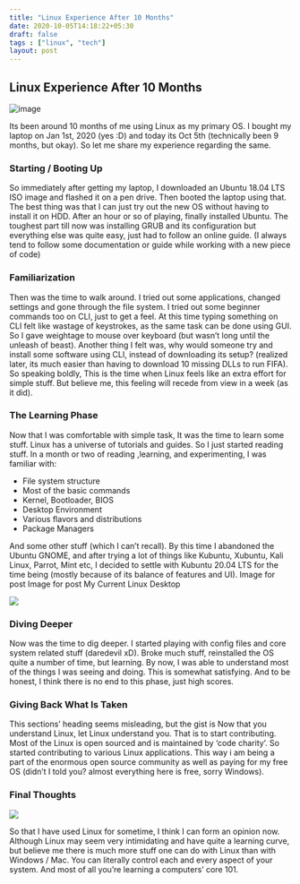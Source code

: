 ```yaml
---
title: "Linux Experience After 10 Months"
date: 2020-10-05T14:18:22+05:30
draft: false
tags : ["linux", "tech"]
layout: post
---
```


## Linux Experience After 10 Months


![image](https://cdn.hashnode.com/res/hashnode/image/upload/v1633831682068/Ul3fMJoUY.jpeg)

Its been around 10 months of me using Linux as my primary OS. I bought my laptop on Jan 1st, 2020 (yes :D) and today its Oct 5th (technically been 9 months, but okay). So let me share my experience regarding the same.

### Starting / Booting Up

So immediately after getting my laptop, I downloaded an Ubuntu 18.04 LTS ISO image and flashed it on a pen drive. Then booted the laptop using that. The best thing was that I can just try out the new OS without having to install it on HDD. After an hour or so of playing, finally installed Ubuntu. The toughest part till now was installing GRUB and its configuration but everything else was quite easy, just had to follow an online guide. (I always tend to follow some documentation or guide while working with a new piece of code)

### Familiarization

Then was the time to walk around. I tried out some applications, changed settings and gone through the file system. I tried out some beginner commands too on CLI, just to get a feel. At this time typing something on CLI felt like wastage of keystrokes, as the same task can be done using GUI. So I gave weightage to mouse over keyboard (but wasn’t long until the unleash of beast). Another thing I felt was, why would someone try and install some software using CLI, instead of downloading its setup? (realized later, its much easier than having to download 10 missing DLLs to run FIFA). So speaking boldly, This is the time when Linux feels like an extra effort for simple stuff. But believe me, this feeling will recede from view in a week (as it did).

### The Learning Phase

Now that I was comfortable with simple task, It was the time to learn some stuff. Linux has a universe of tutorials and guides. So I just started reading stuff. In a month or two of reading ,learning, and experimenting, I was familiar with:

- File system structure
- Most of the basic commands
- Kernel, Bootloader, BIOS
- Desktop Environment
- Various flavors and distributions
- Package Managers

And some other stuff (which I can’t recall). By this time I abandoned the Ubuntu GNOME, and after trying a lot of things like Kubuntu, Xubuntu, Kali Linux, Parrot, Mint etc, I decided to settle with Kubuntu 20.04 LTS for the time being (mostly because of its balance of features and UI).
Image for post
Image for post
My Current Linux Desktop

![](https://cdn.hashnode.com/res/hashnode/image/upload/v1633831684141/jPNMqwMkS.jpeg)

### Diving Deeper

Now was the time to dig deeper. I started playing with config files and core system related stuff (daredevil xD). Broke much stuff, reinstalled the OS quite a number of time, but learning. By now, I was able to understand most of the things I was seeing and doing. This is somewhat satisfying. And to be honest, I think there is no end to this phase, just high scores.

### Giving Back What Is Taken

This sections’ heading seems misleading, but the gist is Now that you understand Linux, let Linux understand you. That is to start contributing. Most of the Linux is open sourced and is maintained by ‘code charity’. So started contributing to various Linux applications. This way i am being a part of the enormous open source community as well as paying for my free OS (didn’t I told you? almost everything here is free, sorry Windows).

### Final Thoughts

![](https://cdn.hashnode.com/res/hashnode/image/upload/v1633831685996/QRo9ZYQtb.png)

So that I have used Linux for sometime, I think I can form an opinion now. Although Linux may seem very intimidating and have quite a learning curve, but believe me there is much more stuff one can do with Linux than with Windows / Mac. You can literally control each and every aspect of your system. And most of all you’re learning a computers’ core 101.
